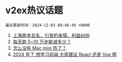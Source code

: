 # v2ex热议话题

`最后更新时间：2024-12-03 08:46:49 +0800`

1. [上海房本去名，引发的亲情、利益纠纷](https://www.v2ex.com/t/1094261)
1. [每天跑 5~10 万步能减多少？](https://www.v2ex.com/t/1094331)
1. [怎么没有 Mac mini 热了？](https://www.v2ex.com/t/1094280)
1. [2024 年了 想学习前端 大家建议 React 还是 Vue 啊](https://www.v2ex.com/t/1094241)

